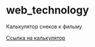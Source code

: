 # web_technology
Калькулятор снеков к фильму

[Ссылка на калькулятор](https://annezi.github.io/web_technology/)
